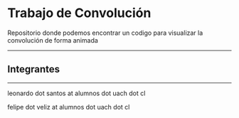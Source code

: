 # Trabajo de Convolución
Repositorio donde podemos encontrar un codigo para visualizar la convolución de forma animada
***
## Integrantes
***
leonardo dot santos at alumnos dot uach dot cl

felipe dot veliz at alumnos dot uach dot cl

